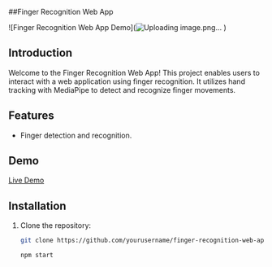 ##Finger Recognition Web App

![Finger Recognition Web App Demo](![Uploading image.png…]()
)

## Introduction

Welcome to the Finger Recognition Web App! This project enables users to interact with a web application using finger recognition. It utilizes hand tracking with MediaPipe to detect and recognize finger movements.

## Features

- Finger detection and recognition.

## Demo
[Live Demo](https://tanmaydhobale.github.io/Finger-Recognition/)


## Installation

1. Clone the repository:

   ```bash
   git clone https://github.com/yourusername/finger-recognition-web-app.git

   npm start 
